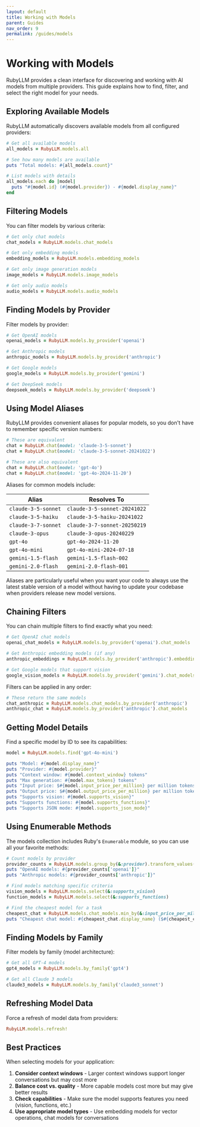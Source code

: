 ```yaml
---
layout: default
title: Working with Models
parent: Guides
nav_order: 9
permalink: /guides/models
---
```


# Working with Models

RubyLLM provides a clean interface for discovering and working with AI models from multiple providers. This guide explains how to find, filter, and select the right model for your needs.

## Exploring Available Models

RubyLLM automatically discovers available models from all configured providers:

```ruby
# Get all available models
all_models = RubyLLM.models.all

# See how many models are available
puts "Total models: #{all_models.count}"

# List models with details
all_models.each do |model|
  puts "#{model.id} (#{model.provider}) - #{model.display_name}"
end
```

## Filtering Models

You can filter models by various criteria:

```ruby
# Get only chat models
chat_models = RubyLLM.models.chat_models

# Get only embedding models
embedding_models = RubyLLM.models.embedding_models

# Get only image generation models
image_models = RubyLLM.models.image_models

# Get only audio models
audio_models = RubyLLM.models.audio_models
```

## Finding Models by Provider

Filter models by provider:

```ruby
# Get OpenAI models
openai_models = RubyLLM.models.by_provider('openai')

# Get Anthropic models
anthropic_models = RubyLLM.models.by_provider('anthropic')

# Get Google models
google_models = RubyLLM.models.by_provider('gemini')

# Get DeepSeek models
deepseek_models = RubyLLM.models.by_provider('deepseek')
```

## Using Model Aliases

RubyLLM provides convenient aliases for popular models, so you don't have to remember specific version numbers:

```ruby
# These are equivalent
chat = RubyLLM.chat(model: 'claude-3-5-sonnet')
chat = RubyLLM.chat(model: 'claude-3-5-sonnet-20241022')

# These are also equivalent
chat = RubyLLM.chat(model: 'gpt-4o')
chat = RubyLLM.chat(model: 'gpt-4o-2024-11-20')
```

Aliases for common models include:

| Alias | Resolves To |
|--------|-------------|
| `claude-3-5-sonnet` | `claude-3-5-sonnet-20241022` |
| `claude-3-5-haiku` | `claude-3-5-haiku-20241022` |
| `claude-3-7-sonnet` | `claude-3-7-sonnet-20250219` |
| `claude-3-opus` | `claude-3-opus-20240229` |
| `gpt-4o` | `gpt-4o-2024-11-20` |
| `gpt-4o-mini` | `gpt-4o-mini-2024-07-18` |
| `gemini-1.5-flash` | `gemini-1.5-flash-002` |
| `gemini-2.0-flash` | `gemini-2.0-flash-001` |

Aliases are particularly useful when you want your code to always use the latest stable version of a model without having to update your codebase when providers release new model versions.

## Chaining Filters

You can chain multiple filters to find exactly what you need:

```ruby
# Get OpenAI chat models
openai_chat_models = RubyLLM.models.by_provider('openai').chat_models

# Get Anthropic embedding models (if any)
anthropic_embeddings = RubyLLM.models.by_provider('anthropic').embedding_models

# Get Google models that support vision
google_vision_models = RubyLLM.models.by_provider('gemini').chat_models.select(&:supports_vision)
```

Filters can be applied in any order:

```ruby
# These return the same models
chat_anthropic = RubyLLM.models.chat_models.by_provider('anthropic')
anthropic_chat = RubyLLM.models.by_provider('anthropic').chat_models
```

## Getting Model Details

Find a specific model by ID to see its capabilities:

```ruby
model = RubyLLM.models.find('gpt-4o-mini')

puts "Model: #{model.display_name}"
puts "Provider: #{model.provider}"
puts "Context window: #{model.context_window} tokens"
puts "Max generation: #{model.max_tokens} tokens"
puts "Input price: $#{model.input_price_per_million} per million tokens"
puts "Output price: $#{model.output_price_per_million} per million tokens"
puts "Supports vision: #{model.supports_vision}"
puts "Supports functions: #{model.supports_functions}"
puts "Supports JSON mode: #{model.supports_json_mode}"
```

## Using Enumerable Methods

The models collection includes Ruby's `Enumerable` module, so you can use all your favorite methods:

```ruby
# Count models by provider
provider_counts = RubyLLM.models.group_by(&:provider).transform_values(&:count)
puts "OpenAI models: #{provider_counts['openai']}"
puts "Anthropic models: #{provider_counts['anthropic']}"

# Find models matching specific criteria
vision_models = RubyLLM.models.select(&:supports_vision)
function_models = RubyLLM.models.select(&:supports_functions)

# Find the cheapest model for a task
cheapest_chat = RubyLLM.models.chat_models.min_by(&:input_price_per_million)
puts "Cheapest chat model: #{cheapest_chat.display_name} ($#{cheapest_chat.input_price_per_million}/M tokens)"
```

## Finding Models by Family

Filter models by family (model architecture):

```ruby
# Get all GPT-4 models
gpt4_models = RubyLLM.models.by_family('gpt4')

# Get all Claude 3 models
claude3_models = RubyLLM.models.by_family('claude3_sonnet')
```

## Refreshing Model Data

Force a refresh of model data from providers:

```ruby
RubyLLM.models.refresh!
```

## Best Practices

When selecting models for your application:

1. **Consider context windows** - Larger context windows support longer conversations but may cost more
2. **Balance cost vs. quality** - More capable models cost more but may give better results
3. **Check capabilities** - Make sure the model supports features you need (vision, functions, etc.)
4. **Use appropriate model types** - Use embedding models for vector operations, chat models for conversations